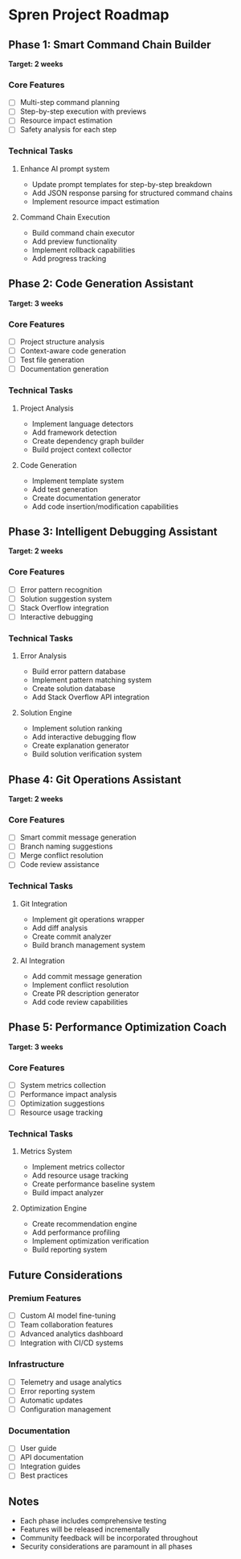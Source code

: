 # Spren Project Roadmap

## Phase 1: Smart Command Chain Builder
**Target: 2 weeks**

### Core Features
- [ ] Multi-step command planning
- [ ] Step-by-step execution with previews
- [ ] Resource impact estimation
- [ ] Safety analysis for each step

### Technical Tasks
1. Enhance AI prompt system
   - Update prompt templates for step-by-step breakdown
   - Add JSON response parsing for structured command chains
   - Implement resource impact estimation

2. Command Chain Execution
   - Build command chain executor
   - Add preview functionality
   - Implement rollback capabilities
   - Add progress tracking

## Phase 2: Code Generation Assistant
**Target: 3 weeks**

### Core Features
- [ ] Project structure analysis
- [ ] Context-aware code generation
- [ ] Test file generation
- [ ] Documentation generation

### Technical Tasks
1. Project Analysis
   - Implement language detectors
   - Add framework detection
   - Create dependency graph builder
   - Build project context collector

2. Code Generation
   - Implement template system
   - Add test generation
   - Create documentation generator
   - Add code insertion/modification capabilities

## Phase 3: Intelligent Debugging Assistant
**Target: 2 weeks**

### Core Features
- [ ] Error pattern recognition
- [ ] Solution suggestion system
- [ ] Stack Overflow integration
- [ ] Interactive debugging

### Technical Tasks
1. Error Analysis
   - Build error pattern database
   - Implement pattern matching system
   - Create solution database
   - Add Stack Overflow API integration

2. Solution Engine
   - Implement solution ranking
   - Add interactive debugging flow
   - Create explanation generator
   - Build solution verification system

## Phase 4: Git Operations Assistant
**Target: 2 weeks**

### Core Features
- [ ] Smart commit message generation
- [ ] Branch naming suggestions
- [ ] Merge conflict resolution
- [ ] Code review assistance

### Technical Tasks
1. Git Integration
   - Implement git operations wrapper
   - Add diff analysis
   - Create commit analyzer
   - Build branch management system

2. AI Integration
   - Add commit message generation
   - Implement conflict resolution
   - Create PR description generator
   - Add code review capabilities

## Phase 5: Performance Optimization Coach
**Target: 3 weeks**

### Core Features
- [ ] System metrics collection
- [ ] Performance impact analysis
- [ ] Optimization suggestions
- [ ] Resource usage tracking

### Technical Tasks
1. Metrics System
   - Implement metrics collector
   - Add resource usage tracking
   - Create performance baseline system
   - Build impact analyzer

2. Optimization Engine
   - Create recommendation engine
   - Add performance profiling
   - Implement optimization verification
   - Build reporting system

## Future Considerations

### Premium Features
- [ ] Custom AI model fine-tuning
- [ ] Team collaboration features
- [ ] Advanced analytics dashboard
- [ ] Integration with CI/CD systems

### Infrastructure
- [ ] Telemetry and usage analytics
- [ ] Error reporting system
- [ ] Automatic updates
- [ ] Configuration management

### Documentation
- [ ] User guide
- [ ] API documentation
- [ ] Integration guides
- [ ] Best practices

## Notes
- Each phase includes comprehensive testing
- Features will be released incrementally
- Community feedback will be incorporated throughout
- Security considerations are paramount in all phases 